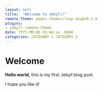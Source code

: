 ```yaml
---
layout: null
title:  "Welcome to Jekyll!"
remote_theme: pages-themes/leap-day@v0.2.0
plugins:
- jekyll-remote-theme
date: YYYY-MM-DD hh:mm:ss -0000
categories: CATEGORY-1 CATEGORY-2
---
```


# Welcome

**Hello world**, this is my first Jekyll blog post.

I hope you like it!